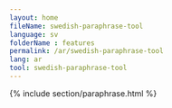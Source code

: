 ```yaml
---
layout: home
fileName: swedish-paraphrase-tool
language: sv    
folderName : features
permalink: /ar/swedish-paraphrase-tool
lang: ar
tool: swedish-paraphrase-tool
---
```

{% include section/paraphrase.html %}